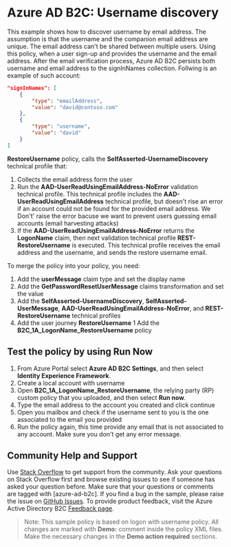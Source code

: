 # Azure AD B2C: Username discovery


This example shows how to discover username by email address. The assumption is that the username and the companion email address are unique. The email address can't be shared between multiple users. Using this policy, when a user sign-up and provides the username and the email address. After the email verification process, Azure AD B2C persists both username and email address to the signInNames collection. Follwing is an example of such account:

```JSON
"signInNames": [
    {
        "type": "emailAddress",
        "value": "david@contoso.com"
    },
    {
        "type": "username",
        "value": "david"
    }
]
```

**RestoreUsername** policy, calls the **SelfAsserted-UsernameDiscovery**  technical profile that: 
1. Collects the email address form the user
1. Run the **AAD-UserReadUsingEmailAddress-NoError** validation technical profile. This technical profile includes the **AAD-UserReadUsingEmailAddress** technical profile, but doesn't rise an error if an account could not be found for the provided email address. We Don't' raise the error bacuse we want to prevent users guessing email accounts (email harvesting attacks)
1. If the  **AAD-UserReadUsingEmailAddress-NoError** returns the **LogonName** claim, then next validation technical profile **REST-RestoreUsername** is executed. This technical profile receives the email address and the username, and sends the restore username email.

To merge the policy into your policy, you need:
1. Add the **userMessage** claim type and set the display name
1. Add the **GetPasswordResetUserMessage** claims transformation and set the value
1. Add the **SelfAsserted-UsernameDiscovery**, **SelfAsserted-UserMessage**, **AAD-UserReadUsingEmailAddress-NoError**, and **REST-RestoreUsername** technical profiles
1. Add the user journey **RestoreUsername** 
1  Add the **B2C_1A_LogonName_RestoreUsername** policy

## Test the policy by using Run Now
1. From Azure Portal select **Azure AD B2C Settings**, and then select **Identity Experience Framework**.
1. Create a local account with username
1. Open **B2C_1A_LogonName_RestoreUsername**, the relying party (RP) custom policy that you uploaded, and then select **Run now**.
1. Type the email address to the account you created and click continue
1. Open you mailbox and check if the username sent to you is the one associated to the email you provided
1. Run the policy again, this time provide any email that is not associated to any account. Make sure you don't get any error message.

## Community Help and Support
Use [Stack Overflow](https://stackoverflow.com/questions/tagged/azure-ad-b2c) to get support from the community. Ask your questions on Stack Overflow first and browse existing issues to see if someone has asked your question before. Make sure that your questions or comments are tagged with [azure-ad-b2c].
If you find a bug in the sample, please raise the issue on [GitHub Issues](https://github.com/azure-ad-b2c/samples/issues).
To provide product feedback, visit the Azure Active Directory B2C [Feedback page](https://feedback.azure.com/forums/169401-azure-active-directory?category_id=160596).

> Note:  This sample policy is based on logon with username policy. All changes are marked with **Demo:** comment inside the policy XML files. Make the necessary changes in the **Demo action required** sections.
